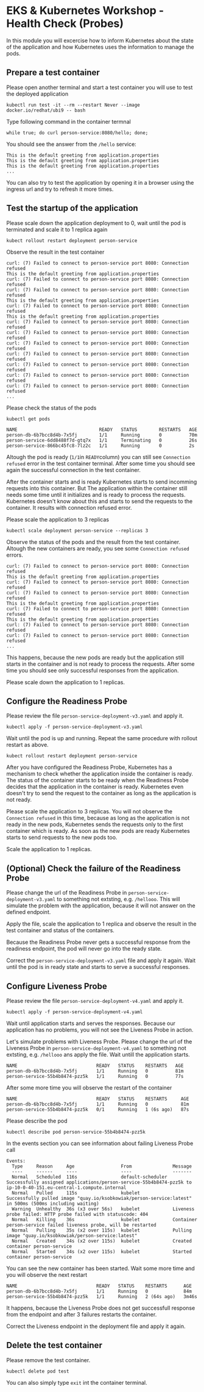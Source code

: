 # EKS & Kubernetes Workshop - Health Check (Probes)

In this module you will excercise how to inform Kubernetes about the state of the application and how Kubernetes uses the information to manage the pods.

## Prepare a test container

Please open another terminal and start a test container you will use to test the deployed application

```
kubectl run test -it --rm --restart Never --image docker.io/redhat/ubi9 -- bash
```

Type following command in the container termnal

```
while true; do curl person-service:8080/hello; done;
```

You should see the answer from the `/hello` service:

```
This is the default greeting from application.properties
This is the default greeting from application.properties
This is the default greeting from application.properties
...
```

You can also try to test the application by opening it in a browser using the ingress url and try to refresh it more times.

## Test the startup of the application

Please scale down the application deployment to 0, wait until the pod is terminated and scale it to 1 replica again

```
kubect rollout restart deployment person-service
```

Observe the result in the test container

```
curl: (7) Failed to connect to person-service port 8080: Connection refused
This is the default greeting from application.properties
curl: (7) Failed to connect to person-service port 8080: Connection refused
curl: (7) Failed to connect to person-service port 8080: Connection refused
This is the default greeting from application.properties
curl: (7) Failed to connect to person-service port 8080: Connection refused
This is the default greeting from application.properties
curl: (7) Failed to connect to person-service port 8080: Connection refused
curl: (7) Failed to connect to person-service port 8080: Connection refused
curl: (7) Failed to connect to person-service port 8080: Connection refused
curl: (7) Failed to connect to person-service port 8080: Connection refused
curl: (7) Failed to connect to person-service port 8080: Connection refused
curl: (7) Failed to connect to person-service port 8080: Connection refused
curl: (7) Failed to connect to person-service port 8080: Connection refused
...
```

Please check the status of the pods

```
kubectl get pods
```
```
NAME                              READY   STATUS        RESTARTS   AGE
person-db-6b7bcc8d4b-7x5fj        1/1     Running       0          70m
person-service-6dd8488f7d-gtq7x   1/1     Terminating   0          26s
person-service-866bc45fc8-7lz2c   1/1     Running       0          2s
```

Altough the pod is ready (`1/1`in `READY`column) you can still see `Connection refused` error in the test container terminal. After some time you should see again the successful connection in the test container. 

After the container starts and is ready Kubernetes starts to send incomming requests into this container. But The application within the container still needs some time until it initializes and is ready to process the requests. Kubernetes doesn't know about this and starts to send the requests to the container. It results with connection refused error.

Please scale the application to 3 replicas

```
kubectl scale deployment person-service --replicas 3
```

Observe the status of the pods and the result from the test container. Altough the new containers are ready, you see some `Connection refused` errors.

```
curl: (7) Failed to connect to person-service port 8080: Connection refused
This is the default greeting from application.properties
curl: (7) Failed to connect to person-service port 8080: Connection refused
curl: (7) Failed to connect to person-service port 8080: Connection refused
This is the default greeting from application.properties
curl: (7) Failed to connect to person-service port 8080: Connection refused
This is the default greeting from application.properties
curl: (7) Failed to connect to person-service port 8080: Connection refused
curl: (7) Failed to connect to person-service port 8080: Connection refused
...
```

This happens, because the new pods are ready but the application still starts in the container and is not ready to process the requests. After some time you should see only successful responses from the application. 

Please scale down the application to 1 replicas.

## Configure the Readiness Probe

Please review the file `person-service-deployment-v3.yaml` and apply it.

```
kubectl apply -f person-service-deployment-v3.yaml
```

Wait until the pod is up and running. Repeat the same procedure with rollout restart as above.

```
kubect rollout restart deployment person-service
```

After you have configured the Readiness Probe, Kubernetes has a mechanism to check whether the application inside the container is ready. The status of the container starts to be ready when the Readiness Probe decides that the application in the container is ready. Kubernetes even doesn't try to send the request to the container as long as the application is not ready.

Please scale the application to 3 replicas. You will not observe the `Connection refused` in this time, because as long as the application is not ready in the new pods, Kubernetes sends the requests only to the first container which is ready. As soon as the new pods are ready Kubernetes starts to send requests to the new pods too.

Scale the application to 1 replicas.

## (Optional) Check the failure of the Readiness Probe

Please change the url of the Readiness Probe in `person-service-deployment-v3.yaml` to something not extsting, e.g. `/hellooo`. This will simulate the problem with the application, because it will not answer on the defined endpoint.

Apply the file, scale the application to 1 replica and observe the result in the test container and status of the containers.

Because the Readiness Probe never gets a successful response from the readiness endpoint, the pod will never go into the ready state.

Correct the `person-service-deployment-v3.yaml` file and apply it again. Wait until the pod is in ready state and starts to serve a successful responses. 

## Configure Liveness Probe

Please review the file `person-service-deployment-v4.yaml` and apply it.

```
kubectl apply -f person-service-deployment-v4.yaml
```

Wait until application starts and serves the responses. Because our application has no problems, you will not see the Liveness Probe in action.

Let's simulate problems with Liveness Probe. Please change the url of the Liveness Probe in `person-service-deployment-v4.yaml` to something not extsting, e.g. `/hellooo` ans apply the file. Wait untill the application starts. 
```
NAME                             READY   STATUS    RESTARTS   AGE
person-db-6b7bcc8d4b-7x5fj       1/1     Running   0          81m
person-service-55b4b8474-pzz5k   1/1     Running   0          77s
```

After some more time you will observe the restart of the container 
```
NAME                             READY   STATUS    RESTARTS     AGE
person-db-6b7bcc8d4b-7x5fj       1/1     Running   0            81m
person-service-55b4b8474-pzz5k   0/1     Running   1 (6s ago)   87s
```

Please describe the pod

```
kubectl describe pod person-service-55b4b8474-pzz5k
```

In the events section you can see information about failing Liveness Probe call

```
Events:
  Type     Reason     Age                 From               Message
  ----     ------     ----                ----               -------
  Normal   Scheduled  116s                default-scheduler  Successfully assigned applications/person-service-55b4b8474-pzz5k to ip-10-0-40-151.eu-central-1.compute.internal
  Normal   Pulled     115s                kubelet            Successfully pulled image "quay.io/ksobkowiak/person-service:latest" in 500ms (500ms including waiting)
  Warning  Unhealthy  36s (x3 over 56s)   kubelet            Liveness probe failed: HTTP probe failed with statuscode: 404
  Normal   Killing    36s                 kubelet            Container person-service failed liveness probe, will be restarted
  Normal   Pulling    35s (x2 over 115s)  kubelet            Pulling image "quay.io/ksobkowiak/person-service:latest"
  Normal   Created    34s (x2 over 115s)  kubelet            Created container person-service
  Normal   Started    34s (x2 over 115s)  kubelet            Started container person-service
```

You can see the new container has been started. Wait some more time and you will observe the next restart

```
NAME                             READY   STATUS    RESTARTS      AGE
person-db-6b7bcc8d4b-7x5fj       1/1     Running   0             84m
person-service-55b4b8474-pzz5k   1/1     Running   2 (64s ago)   3m46s
```


It happens, because the Liveness Probe does not get successfull response from the endpoint and after 3 failures restarts the container.

Correct the Liveness endpoint in the deployment file and apply it again.

## Delete the test container

Please remove the test container.

```
kubectl delete pod test
```

You can also simply type `exit` int the container terminal.
